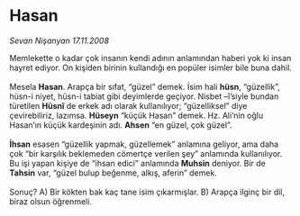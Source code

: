 # Hasan

*Sevan Nişanyan 17.11.2008*

<div class="taraf_structure_2col_1zq">
<div class="margen_n">



 <p>Memlekette o kadar çok insanın kendi adının anlamından haberi yok ki insan hayret ediyor. On kişiden birinin kullandığı en popüler isimler bile buna dahil. <br/><br/>Mesela <b>Hasan</b>. Arapça bir sıfat, “güzel” demek. İsim hali <b>hüsn</b>, “güzellik”, hüsn-i niyet, hüsn-i tabiat gibi deyimlerde geçiyor. Nisbet –î’siyle bundan türetilen <b>Hüsnî</b> de erkek adı olarak kullanılıyor; “güzelliksel” diye çevirebiliriz, lazımsa. <b>Hüseyn</b> “küçük Hasan” demek. Hz. Ali’nin oğlu Hasan’ın küçük kardeşinin adı. <b>Ahsen</b> “en güzel, çok güzel”. <b><br/><br/>İhsan</b> esasen “güzellik yapmak, güzellemek” anlamına geliyor, ama daha çok “bir karşılık beklemeden cömertçe verilen şey” anlamında kullanılıyor. Bu işi yapan kişiye de “ihsan edici” anlamında <b>Muhsin</b> deniyor. Bir de <b>Tahsin</b> var, “güzel bulup beğenme, alkış, aferin” demek. <br/><br/>Sonuç? A) Bir kökten bak kaç tane isim çıkarmışlar. B) Arapça ilginç bir dil, biraz olsun öğrenmeli. </p>
<br/>
<br/>
<br/>



<br/>


<div id="taraf_not">
</div>

</div>


</div>
